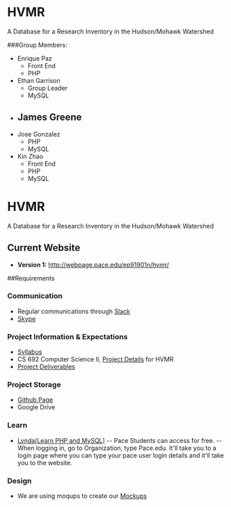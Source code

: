 # HVMR
A Database for a Research Inventory in the Hudson/Mohawk Watershed

###Group Members: 

- Enrique Paz 
  - Front End
  - PHP
- Ethan Garrison
  - Group Leader
  - MySQL
- James Greene 
  - 
- Jose Gonzalez 
  - PHP
  - MySQL
- Kin Zhao 
  - Front End
  - PHP
  - MySQL 

# HVMR
A Database for a Research Inventory in the Hudson/Mohawk Watershed

## Current Website
* **Version 1:** http://webpage.pace.edu/ep91901n/hvmr/

##Requirements

### Communication
- Regular communications through [Slack](https://hvmr.slack.com)
- [Skype](https://join.skype.com/IQtaqpFUniCC)

### Project Information & Expectations
- [Syllabus](http://www.csis.pace.edu/~ctappert/it691-16spring/it691syl.htm)
- CS 692 Computer Science II, [Project Details](http://www.csis.pace.edu/~ctappert/it691-projects/hudson.htm) for HVMR
- [Project Deliverables](http://www.csis.pace.edu/~ctappert/it691-16spring/projdeliver.htm)

### Project Storage
- [Github Page](https://github.com/kinzhao/hvmr)
- Google Drive

### Learn
- [Lynda(Learn PHP and MySQL)](http://www.lynda.com/MySQL-tutorials/PHP-MySQL-Essential-Training/119003-2.html)
-- Pace Students can access for free.
-- When logging in, go to Organization, type Pace.edu. It'll take you to a login page where you can type your pace user login details and it'll take you to the website.

### Design
- We are using moqups to create our [Mockups](https://moqups.com/ep91901n/aU6dbta3/)









